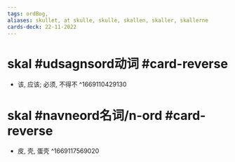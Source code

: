 ```yaml
---
tags: ordBog,
aliases: skullet, at skulle, skulle, skallen, skaller, skallerne
cards-deck: 22-11-2022
---
```


# skal #udsagnsord动词 #card-reverse
- 该, 应该; 必须, 不得不
^1669110429130

# skal #navneord名词/n-ord #card-reverse 
- 皮, 壳, 蛋壳
^1669117569020
